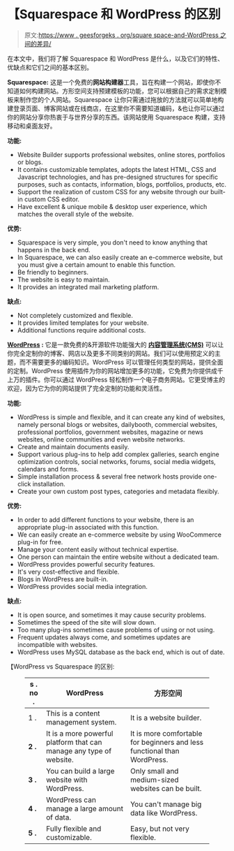 # 【Squarespace 和 WordPress 的区别

> 原文:[https://www . geesforgeks . org/square space-and-WordPress 之间的差异/](https://www.geeksforgeeks.org/difference-between-squarespace-and-wordpress/)

在本文中，我们将了解 Squarespace 和 WordPress 是什么，以及它们的特性、优缺点和它们之间的基本区别。

**Squarespace:** 这是一个免费的**网站构建器**工具，旨在构建一个网站，即使你不知道如何构建网站。方形空间支持预建模板的功能，您可以根据自己的需求定制模板来制作您的个人网站。Squarespace 让你只需通过拖放的方法就可以简单地构建登录页面、博客网站或在线商店，在这里你不需要知道编码，&也让你可以通过你的网站分享你热衷于与世界分享的东西。该网站使用 Squarespace 构建，支持移动和桌面友好。

**功能:**

*   Website Builder supports professional websites, online stores, portfolios or blogs.
*   It contains customizable templates, adopts the latest HTML, CSS and Javascript technologies, and has pre-designed structures for specific purposes, such as contacts, information, blogs, portfolios, products, etc.
*   Support the realization of custom CSS for any website through our built-in custom CSS editor.
*   Have excellent & unique mobile & desktop user experience, which matches the overall style of the website.

**优势:**

*   Squarespace is very simple, you don't need to know anything that happens in the back end.
*   In Squarespace, we can also easily create an e-commerce website, but you must give a certain amount to enable this function.
*   Be friendly to beginners.
*   The website is easy to maintain.
*   It provides an integrated mail marketing platform.

**缺点:**

*   Not completely customized and flexible.
*   It provides limited templates for your website.
*   Additional functions require additional costs.

**[WordPress](https://www.geeksforgeeks.org/introduction-wordpress/) :** 它是一款免费的&开源软件功能强大的 [**内容管理系统(CMS)**](https://www.geeksforgeeks.org/content-management-systems-introduction/) 可以让你完全定制你的博客、网店以及更多不同类别的网站。我们可以使用预定义的主题，而不需要更多的编码知识。WordPress 可以管理任何类型的网站，提供全面的定制。WordPress 使用插件为你的网站增加更多的功能，它免费为你提供成千上万的插件。你可以通过 WordPress 轻松制作一个电子商务网站。它更受博主的欢迎，因为它为你的网站提供了完全定制的功能和灵活性。

**功能:**

*   WordPress is simple and flexible, and it can create any kind of websites, namely personal blogs or websites, dailybooth, commercial websites, professional portfolios, government websites, magazine or news websites, online communities and even website networks.
*   Create and maintain documents easily.
*   Support various plug-ins to help add complex galleries, search engine optimization controls, social networks, forums, social media widgets, calendars and forms.
*   Simple installation process & several free network hosts provide one-click installation.
*   Create your own custom post types, categories and metadata flexibly.

**优势:**

*   In order to add different functions to your website, there is an appropriate plug-in associated with this function.
*   We can easily create an e-commerce website by using WooCommerce plug-in for free.
*   Manage your content easily without technical expertise.
*   One person can maintain the entire website without a dedicated team.
*   WordPress provides powerful security features.
*   It's very cost-effective and flexible.
*   Blogs in WordPress are built-in.
*   WordPress provides social media integration.

**缺点:**

*   It is open source, and sometimes it may cause security problems.
*   Sometimes the speed of the site will slow down.
*   Too many plug-ins sometimes cause problems of using or not using.
*   Frequent updates always come, and sometimes updates are incompatible with websites.
*   WordPress uses MySQL database as the back end, which is out of date.

【WordPress vs Squarespace 的区别:

<figure class="table">

| **s . no .** | **WordPress** | **方形空间** |
| --- | --- | --- |
| 1 . | This is a content management system. | It is a website builder. |
| **2 .** | It is a more powerful platform that can manage any type of website. | It is more comfortable for beginners and less functional than WordPress. |
| **3 .** | You can build a large website with WordPress. | Only small and medium-sized websites can be built. |
| **4 .** | WordPress can manage a large amount of data. | You can't manage big data like WordPress. |
| **5 .** | Fully flexible and customizable. | Easy, but not very flexible. |

</figure>